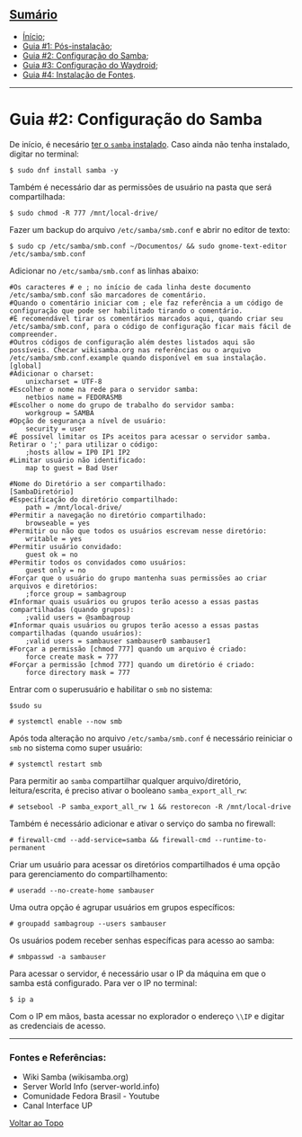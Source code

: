 <link rel="preconnect" href="https://fonts.googleapis.com">
<link rel="preconnect" href="https://fonts.gstatic.com" crossorigin>
<link href="https://fonts.googleapis.com/css2?family=Raleway:ital,wght@0,100..900;1,100..900&display=swap" rel="stylesheet">
<link rel="stylesheet" href="./style.css">

## [Sumário](#sumário)

* [Ínício](./README.md);
* [Guia #1: Pós-instalação](./Pós-instalação.md);
* [Guia #2: Configuração do Samba](#guia-2-configuração-do-samba);
* [Guia #3: Configuração do Waydroid](./Configuração-do-Waydroid.md);
* [Guia #4: Instalação de Fontes](./Fontes.md).

-------------------

# Guia #2: Configuração do Samba

De início, é necesário [ter o `samba` instalado](./Pós-instalação.md#softwares). Caso ainda não tenha instalado, digitar no terminal:

```
$ sudo dnf install samba -y
```

Também é necessário dar as permissões de usuário na pasta que será compartilhada:

```
$ sudo chmod -R 777 /mnt/local-drive/
```

Fazer um backup do arquivo `/etc/samba/smb.conf` e abrir no editor de texto:

```
$ sudo cp /etc/samba/smb.conf ~/Documentos/ && sudo gnome-text-editor /etc/samba/smb.conf
```

Adicionar no `/etc/samba/smb.conf` as linhas abaixo:

```
#Os caracteres # e ; no início de cada linha deste documento /etc/samba/smb.conf são marcadores de comentário.
#Quando o comentário iniciar com ; ele faz referência a um código de configuração que pode ser habilitado tirando o comentário.
#É recomendável tirar os comentários marcados aqui, quando criar seu /etc/samba/smb.conf, para o código de configuração ficar mais fácil de compreender.
#Outros códigos de configuração além destes listados aqui são possíveis. Checar wikisamba.org nas referências ou o arquivo /etc/samba/smb.conf.example quando disponível em sua instalação.
[global]
#Adicionar o charset:
	unixcharset = UTF-8
#Escolher o nome na rede para o servidor samba:
	netbios name = FEDORASMB
#Escolher o nome do grupo de trabalho do servidor samba:
	workgroup = SAMBA
#Opção de segurança a nível de usuário:
	security = user
#É possível limitar os IPs aceitos para acessar o servidor samba. Retirar o ';' para utilizar o código:
	;hosts allow = IP0 IP1 IP2
#Limitar usuário não identificado:
	map to guest = Bad User

#Nome do Diretório a ser compartilhado:
[SambaDiretório]
#Especificação do diretório compartilhado:
	path = /mnt/local-drive/
#Permitir a navegação no diretório compartilhado:
	browseable = yes
#Permitir ou não que todos os usuários escrevam nesse diretório:
	writable = yes
#Permitir usuário convidado:
	guest ok = no
#Permitir todos os convidados como usuários:
	guest only = no
#Forçar que o usuário do grupo mantenha suas permissões ao criar arquivos e diretórios:
	;force group = sambagroup
#Informar quais usuários ou grupos terão acesso a essas pastas compartilhadas (quando grupos):
	;valid users = @sambagroup
#Informar quais usuários ou grupos terão acesso a essas pastas compartilhadas (quando usuários):
	;valid users = sambauser sambauser0 sambauser1
#Forçar a permissão [chmod 777] quando um arquivo é criado:
	force create mask = 777
#Forçar a permissão [chmod 777] quando um diretório é criado:
	force directory mask = 777
```

Entrar com o superusuário e habilitar o `smb` no sistema:

```
$sudo su
```
```
# systemctl enable --now smb
```

Após toda alteração no arquivo `/etc/samba/smb.conf` é necessário reiniciar o `smb` no sistema como super usuário:

```
# systemctl restart smb
```

Para permitir ao `samba` compartilhar qualquer arquivo/diretório, leitura/escrita, é preciso ativar o booleano `samba_export_all_rw`:

```
# setsebool -P samba_export_all_rw 1 && restorecon -R /mnt/local-drive
```

Também é necessário adicionar e ativar o serviço do samba no firewall:

```
# firewall-cmd --add-service=samba && firewall-cmd --runtime-to-permanent
```

Criar um usuário para acessar os diretórios compartilhados é uma opção para gerenciamento do compartilhamento:

```
# useradd --no-create-home sambauser
```

Uma outra opção é agrupar usuários em grupos específicos:

```
# groupadd sambagroup --users sambauser
```

Os usuários podem receber senhas específicas para acesso ao samba:

```
# smbpasswd -a sambauser
```

Para acessar o servidor, é necessário usar o IP da máquina em que o samba está configurado. Para ver o IP no terminal:

```
$ ip a
```

Com o IP em mãos, basta acessar no explorador o endereço `\\IP` e digitar as credenciais de acesso.

---------------
### Fontes e Referências:
-	Wiki Samba (wikisamba.org)
-	Server World Info (server-world.info)
-	Comunidade Fedora Brasil - Youtube
-	Canal Interface UP

[Voltar ao Topo](#sumário)
